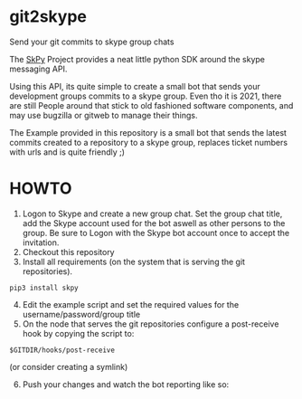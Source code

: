 # git2skype
Send your git commits to skype group chats

The [SkPy](https://github.com/Terrance/SkPy) Project provides a neat little python SDK around the skype messaging API. 

Using this API, its quite simple to create a small bot that sends your development groups commits to a skype group.
Even tho it is 2021, there are still People around that stick to old fashioned software components, and may use
bugzilla or gitweb to manage their things.

The Example provided in this repository is a small bot that sends the latest commits created to a repository
to a skype group, replaces ticket numbers with urls and is quite friendly ;)

# HOWTO

1) Logon to Skype and create a new group chat. Set the group chat title, add the Skype account used for the bot
aswell as other persons to the group. Be sure to Logon with the Skype bot account once to accept the invitation.
3) Checkout this repository
2) Install all requirements (on the system that is serving the git repositories).

```
pip3 install skpy
```
4) Edit the example script and set the required values for the username/password/group title
5) On the node that serves the git repositories configure a post-receive hook by copying the script to:

```
$GITDIR/hooks/post-receive
```

(or consider creating a symlink)

6) Push your changes and watch the bot reporting like so:


